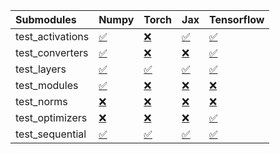 | Submodules       | Numpy                                                                                                                           | Torch                                                                                                                           | Jax                                                                                                                             | Tensorflow                                                                                                                      |
|:-----------------|:--------------------------------------------------------------------------------------------------------------------------------|:--------------------------------------------------------------------------------------------------------------------------------|:--------------------------------------------------------------------------------------------------------------------------------|:--------------------------------------------------------------------------------------------------------------------------------|
| test_activations | <a href="https://github.com/unifyai/ivy/runs/8177732514?check_suite_focus=true" rel="noopener noreferrer" target="_blank">✅</a> | <a href="https://github.com/unifyai/ivy/runs/8177732980?check_suite_focus=true" rel="noopener noreferrer" target="_blank">❌</a> | <a href="https://github.com/unifyai/ivy/runs/8177733630?check_suite_focus=true" rel="noopener noreferrer" target="_blank">✅</a> | <a href="https://github.com/unifyai/ivy/runs/8177733973?check_suite_focus=true" rel="noopener noreferrer" target="_blank">✅</a> |
| test_converters  | <a href="https://github.com/unifyai/ivy/runs/8177732560?check_suite_focus=true" rel="noopener noreferrer" target="_blank">✅</a> | <a href="https://github.com/unifyai/ivy/runs/8177733081?check_suite_focus=true" rel="noopener noreferrer" target="_blank">❌</a> | <a href="https://github.com/unifyai/ivy/runs/8177733680?check_suite_focus=true" rel="noopener noreferrer" target="_blank">❌</a> | <a href="https://github.com/unifyai/ivy/runs/8177734029?check_suite_focus=true" rel="noopener noreferrer" target="_blank">✅</a> |
| test_layers      | <a href="https://github.com/unifyai/ivy/runs/8177732602?check_suite_focus=true" rel="noopener noreferrer" target="_blank">✅</a> | <a href="https://github.com/unifyai/ivy/runs/8177733203?check_suite_focus=true" rel="noopener noreferrer" target="_blank">✅</a> | <a href="https://github.com/unifyai/ivy/runs/8177733711?check_suite_focus=true" rel="noopener noreferrer" target="_blank">✅</a> | <a href="https://github.com/unifyai/ivy/runs/8177734079?check_suite_focus=true" rel="noopener noreferrer" target="_blank">✅</a> |
| test_modules     | <a href="https://github.com/unifyai/ivy/runs/8177732657?check_suite_focus=true" rel="noopener noreferrer" target="_blank">✅</a> | <a href="https://github.com/unifyai/ivy/runs/8177733320?check_suite_focus=true" rel="noopener noreferrer" target="_blank">❌</a> | <a href="https://github.com/unifyai/ivy/runs/8177733755?check_suite_focus=true" rel="noopener noreferrer" target="_blank">❌</a> | <a href="https://github.com/unifyai/ivy/runs/8177734145?check_suite_focus=true" rel="noopener noreferrer" target="_blank">❌</a> |
| test_norms       | <a href="https://github.com/unifyai/ivy/runs/8177732717?check_suite_focus=true" rel="noopener noreferrer" target="_blank">❌</a> | <a href="https://github.com/unifyai/ivy/runs/8177733417?check_suite_focus=true" rel="noopener noreferrer" target="_blank">❌</a> | <a href="https://github.com/unifyai/ivy/runs/8177733803?check_suite_focus=true" rel="noopener noreferrer" target="_blank">❌</a> | <a href="https://github.com/unifyai/ivy/runs/8177734228?check_suite_focus=true" rel="noopener noreferrer" target="_blank">❌</a> |
| test_optimizers  | <a href="https://github.com/unifyai/ivy/runs/8177732792?check_suite_focus=true" rel="noopener noreferrer" target="_blank">❌</a> | <a href="https://github.com/unifyai/ivy/runs/8177733505?check_suite_focus=true" rel="noopener noreferrer" target="_blank">❌</a> | <a href="https://github.com/unifyai/ivy/runs/8177733858?check_suite_focus=true" rel="noopener noreferrer" target="_blank">❌</a> | <a href="https://github.com/unifyai/ivy/runs/8177734296?check_suite_focus=true" rel="noopener noreferrer" target="_blank">✅</a> |
| test_sequential  | <a href="https://github.com/unifyai/ivy/runs/8177732875?check_suite_focus=true" rel="noopener noreferrer" target="_blank">✅</a> | <a href="https://github.com/unifyai/ivy/runs/8177733580?check_suite_focus=true" rel="noopener noreferrer" target="_blank">✅</a> | <a href="https://github.com/unifyai/ivy/runs/8177733906?check_suite_focus=true" rel="noopener noreferrer" target="_blank">✅</a> | <a href="https://github.com/unifyai/ivy/runs/8177734369?check_suite_focus=true" rel="noopener noreferrer" target="_blank">✅</a> |